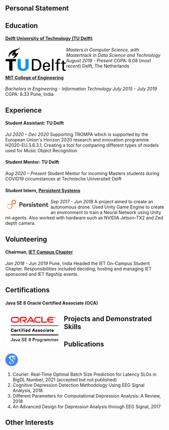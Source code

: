 ## Personal Statement

## Education

#### <a href="https://www.tudelft.nl/">Delft University of Technology (TU Delft)</a>
<img src="./images/Delft_University_of_Technology_logo.svg" style="float: left;"/>

*Masters in Computer Science, with Mastertrack in Data Science and Technology*
*August 2019 - Present*
CGPA: 8.08 (*most recent*)
Delft, The Netherlands


#### <a href="http://mitcoe.ac.in/">MIT College of Engineering</a>

*Bachelors in Engineering - Information Technology*
*July 2015 - July 2019*
CGPA: 8.33
Pune, India

## Experience

#### Student Assistant: TU Delft
*Jul 2020 – Dec 2020*
Supporting TROMPA which is supported by the European Union's Horizon  2020 research and innovation programme H2020-EU.3.6.3.1. Creating a tool for comparing different types of models used for Music Object  Recognition

#### Student Mentor: TU Delft
*Aug 2020 – Present*
Student Mentor for incoming Masters students during COVID19 circumstances at Technische Universiteit Delft 

#### Student Intern, <a href="https://www.persistent.com/">Persistent Systems</a>
<img src="./images/persistent-systems-logo-hd-png-download.png" style="zoom: 33%; float: left;" />

*Sep 2017 - Jun 2018*
A project aimed to create an autonomous drone. Used Unity Game Engine to create an environment to train a Neural Network using Unity ml-agents. Also worked with hardware such as NVIDIA Jetson-TX2 and Zed depth camera.

## Volunteering

#### Chairman, <a href="https://www.theiet.org/">IET Campus Chapter</a>
*Jan 2018 - Jun 2019*
Pune, India
Headed the IET On-Campus Student Chapter. Responsibilities included deciding, hosting and managing IET sponsored and IET flagship events.



## Certifications
#### Java SE 8 Oracle Certified Associate (OCA)

<img src="./images/O_Java-SE-8-OCA-clr.gif" style="zoom: 33%; float: left;" />

## Projects and Demonstrated Skills

## Publications
<a href="https://scholar.google.com/citations?user=URSDQ7wAAAAJ&hl=en"><img src="./images/scholar.png" style="height: 40px;" /></a>

1.  Courier: Real-Time Optimal Batch Size Prediction for Latency SLOs in BigDL
    Number, 2021 (accepted but not published)
2. Cognitive Depression Detection Methodology Using EEG Signal Analysis, 2018
3. Different Parameters for Computational Depression Analysis: A Review, 2018
4. An Advanced Design for Depression Analysis through EEG Signal, 2017



## Other Interests

